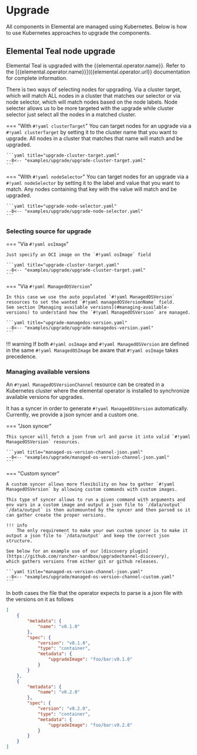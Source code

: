 # Upgrade

All components in Elemental are managed using Kubernetes. Below is how
to use Kubernetes approaches to upgrade the components.

## Elemental Teal node upgrade

Elemental Teal is upgraded with the {{elemental.operator.name}}. Refer to the
[{{elemental.operator.name}}]({{elemental.operator.url}} documentation for complete information.

There is two ways of selecting nodes for upgrading. Via a cluster target, which will match ALL nodes in a cluster that matches our
selector or via node selector, which will match nodes based on the node labels. Node selecter allows us to be more targeted with the upgrade
while cluster selector just select all the nodes in a matched cluster.

=== "With `#!yaml clusterTarget`"
    You can target nodes for an upgrade via a `#!yaml clusterTarget` by setting it to the cluster name that you want to upgrade.
    All nodes in a cluster that matches that name will match and be upgraded.

    ```yaml title="upgrade-cluster-target.yaml"
    --8<-- "examples/upgrade/upgrade-cluster-target.yaml"
    ```

=== "With `#!yaml nodeSelector`"
    You can target nodes for an upgrade via a `#!yaml nodeSelector` by setting it to the label and value that you want to match.
    Any nodes containing that key with the value will match and be upgraded.

    ```yaml title="upgrade-node-selector.yaml"
    --8<-- "examples/upgrade/upgrade-node-selector.yaml"
    ```


### Selecting source for upgrade

=== "Via `#!yaml osImage`"
    
    Just specify an OCI image on the `#!yaml osImage` field

    ```yaml title="upgrade-cluster-target.yaml"
    --8<-- "examples/upgrade/upgrade-cluster-target.yaml"
    ```
    

=== "Via `#!yaml ManagedOSVersion`"
    
    In this case we use the auto populated `#!yaml ManagedOSVersion` resources to set the wanted `#!yaml managedOSVersionName` field.
    See section [Managing available versions](#managing-available-versions) to understand how the `#!yaml ManagedOSVersion` are managed.

    ```yaml title="upgrade-managedos-version.yaml"
    --8<-- "examples/upgrade/upgrade-managedos-version.yaml"
    ```

!!! warning
    If both `#!yaml osImage` and `#!yaml ManagedOSVersion` are defined in the same `#!yaml ManagedOSImage` be aware that `#!yaml osImage` takes precedence.

### Managing available versions

An `#!yaml ManagedOSVersionChannel` resource can be created in a Kubernetes cluster where the elemental operator is installed to synchronize available versions for upgrades.

It has a syncer in order to generate `#!yaml ManagedOSVersion` automatically. Currently, we provide a json syncer and a custom one.

=== "Json syncer"

    This syncer will fetch a json from url and parse it into valid `#!yaml ManagedOSVersion` resources.

    ```yaml title="managed-os-version-channel-json.yaml"
    --8<-- "examples/upgrade/managed-os-version-channel-json.yaml"
    ```

=== "Custom syncer"

    A custom syncer allows more flexibility on how to gather `#!yaml ManagedOSVersion` by allowing custom commands with custom images.
    
    This type of syncer allows to run a given command with arguments and env vars in a custom image and output a json file to `/data/output`
    `/data/output` is then automounted by the syncer and then parsed so it can gather create the proper versions.

    !!! info
        The only requirement to make your own custom syncer is to make it output a json file to `/data/output` and keep the correct json structure.
    
    See below for an example use of our [discovery plugin](https://github.com/rancher-sandbox/upgradechannel-discovery), 
    which gathers versions from either git or github releases.

    ```yaml title="managed-os-version-channel-json.yaml"
    --8<-- "examples/upgrade/managed-os-version-channel-custom.yaml"
    ```

In both cases the file that the operator expects to parse is a json file with the versions on it as follows

```json
[
    {
        "metadata": {
            "name": "v0.1.0"
        },
        "spec": {
            "version": "v0.1.0",
            "type": "container",
            "metadata": {
                "upgradeImage": "foo/bar:v0.1.0"
            }
        }
    },
    {
        "metadata": {
            "name": "v0.2.0"
        },
        "spec": {
            "version": "v0.2.0",
            "type": "container",
            "metadata": {
                "upgradeImage": "foo/bar:v0.2.0"
            }
        }
    }
]
```